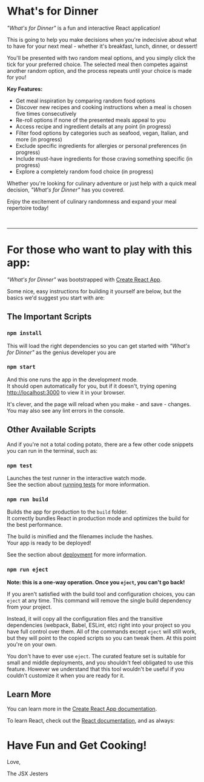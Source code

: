 # What's for Dinner

*"What's for Dinner"* is a fun and interactive React application! 

This is going to help you make decisions when you're indecisive about what to have for your next meal - whether it's breakfast, lunch, dinner, or dessert! 

You'll be presented with two random meal options, and you simply click the tick for your preferred choice. The selected meal then competes against another random option, and the process repeats until your choice is made for you!

**Key Features:**

-   Get meal inspiration by comparing random food options
-   Discover new recipes and cooking instructions when a meal is chosen five times consecutively
-   Re-roll options if none of the presented meals appeal to you
-   Access recipe and ingredient details at any point (in progress)
-   Filter food options by categories such as seafood, vegan, Italian, and more (in progress)
-   Exclude specific ingredients for allergies or personal preferences (in progress)
-   Include must-have ingredients for those craving something specific (in progress)
-   Explore a completely random food choice (in progress) <!-- THIS IS COMPLETE, YEAH? -->


Whether you're looking for culinary adventure or just help with a quick meal decision, *"What's for Dinner"* has you covered. 

Enjoy the excitement of culinary randomness and expand your meal repertoire today!

<br>

---

# For those who want to play with this app:

*"What's for Dinner"* was bootstrapped with [Create React App](https://github.com/facebook/create-react-app).

Some nice, easy instructions for building it yourself are below, but the basics we'd suggest you start with are:

## The Important Scripts

### `npm install`

This will load the right dependencies so you can get started with *"What's for Dinner"* as the genius developer you are

### `npm start`

And this one runs the app in the development mode.\
It should open automatically for you, but if it doesn't, trying opening [http://localhost:3000](http://localhost:3000) to view it in your browser.

It's clever, and the page will reload when you make - and save - changes.\
You may also see any lint errors in the console.

## Other Available Scripts

And if you're not a total coding potato, there are a few other code snippets you can run in the terminal, such as:

### `npm test`

Launches the test runner in the interactive watch mode.\
See the section about [running tests](https://facebook.github.io/create-react-app/docs/running-tests) for more information.

### `npm run build`

Builds the app for production to the `build` folder.\
It correctly bundles React in production mode and optimizes the build for the best performance.

The build is minified and the filenames include the hashes.\
Your app is ready to be deployed!

See the section about [deployment](https://facebook.github.io/create-react-app/docs/deployment) for more information.

### `npm run eject`

**Note: this is a one-way operation. Once you `eject`, you can't go back!**

If you aren't satisfied with the build tool and configuration choices, you can `eject` at any time. This command will remove the single build dependency from your project.

Instead, it will copy all the configuration files and the transitive dependencies (webpack, Babel, ESLint, etc) right into your project so you have full control over them. All of the commands except `eject` will still work, but they will point to the copied scripts so you can tweak them. At this point you're on your own.

You don't have to ever use `eject`. The curated feature set is suitable for small and middle deployments, and you shouldn't feel obligated to use this feature. However we understand that this tool wouldn't be useful if you couldn't customize it when you are ready for it.

## Learn More

You can learn more in the [Create React App documentation](https://facebook.github.io/create-react-app/docs/getting-started).

To learn React, check out the [React documentation](https://reactjs.org/), and as always:

# Have Fun and Get Cooking!

Love, 

The JSX Jesters